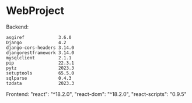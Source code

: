 # WebProject

Backend:

    asgiref             3.6.0
    Django              4.2
    django-cors-headers 3.14.0
    djangorestframework 3.14.0
    mysqlclient         2.1.1
    pip                 22.3.1
    pytz                2023.3
    setuptools          65.5.0
    sqlparse            0.4.3
    tzdata              2023.3

Frontend:
 "react": "^18.2.0",
 "react-dom": "^18.2.0",
 "react-scripts": "0.9.5"
